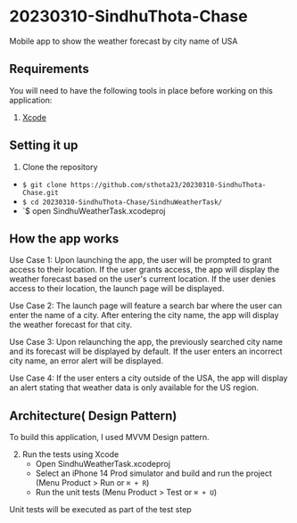 # 20230310-SindhuThota-Chase
Mobile app to show the weather forecast by city name of USA

## Requirements
You will need to have the following tools in place before working on this application:

1. [Xcode](./.xcode-version)

## Setting it up

1. Clone the repository
  - `$ git clone https://github.com/sthota23/20230310-SindhuThota-Chase.git`
  - `$ cd 20230310-SindhuThota-Chase/SindhuWeatherTask/`
  - `$ open SindhuWeatherTask.xcodeproj 

## How the app works 

Use Case 1: Upon launching the app, the user will be prompted to grant access to their location. If the user grants access, the app will display the weather forecast based on the user's current location. If the user denies access to their location, the launch page will be displayed.

Use Case 2: The launch page will feature a search bar where the user can enter the name of a city. After entering the city name, the app will display the weather forecast for that city.

Use Case 3: Upon relaunching the app, the previously searched city name and its forecast will be displayed by default. If the user enters an incorrect city name, an error alert will be displayed.

Use Case 4: If the user enters a city outside of the USA, the app will display an alert stating that weather data is only available for the US region.


## Architecture( Design Pattern) 

To build this application, I used MVVM Design pattern. 








2. Run the tests using Xcode
    - Open SindhuWeatherTask.xcodeproj 
    - Select an iPhone 14 Prod simulator and build and run the project (Menu Product > Run or `⌘ + R`)
    - Run the unit tests (Menu Product > Test or `⌘ + U`)

  Unit tests will be executed as part of the test step


